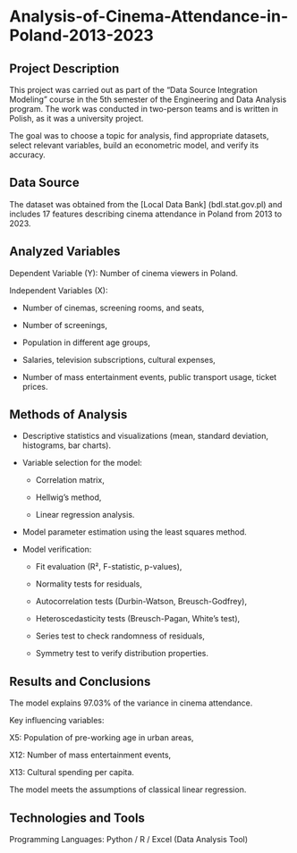 # Analysis-of-Cinema-Attendance-in-Poland-2013-2023

## Project Description

This project was carried out as part of the “Data Source Integration Modeling” course in the 5th semester of the Engineering and Data Analysis program. The work was conducted in two-person teams and is written in Polish, as it was a university project.

The goal was to choose a topic for analysis, find appropriate datasets, select relevant variables, build an econometric model, and verify its accuracy.

## Data Source

The dataset was obtained from the [Local Data Bank] (bdl.stat.gov.pl) and includes 17 features describing cinema attendance in Poland from 2013 to 2023.

## Analyzed Variables

Dependent Variable (Y): Number of cinema viewers in Poland.

Independent Variables (X):

* Number of cinemas, screening rooms, and seats,

* Number of screenings,

* Population in different age groups,

* Salaries, television subscriptions, cultural expenses,

* Number of mass entertainment events, public transport usage, ticket prices.

## Methods of Analysis

* Descriptive statistics and visualizations (mean, standard deviation, histograms, bar charts).

* Variable selection for the model:

  * Correlation matrix,

  * Hellwig’s method,

  * Linear regression analysis.

* Model parameter estimation using the least squares method.

* Model verification:

  * Fit evaluation (R², F-statistic, p-values),

  * Normality tests for residuals,

  * Autocorrelation tests (Durbin-Watson, Breusch-Godfrey),

  * Heteroscedasticity tests (Breusch-Pagan, White’s test),

  * Series test to check randomness of residuals,

  * Symmetry test to verify distribution properties.

## Results and Conclusions

The model explains 97.03% of the variance in cinema attendance.

Key influencing variables:

X5: Population of pre-working age in urban areas,

X12: Number of mass entertainment events,

X13: Cultural spending per capita.

The model meets the assumptions of classical linear regression.

## Technologies and Tools

Programming Languages: Python / R / Excel (Data Analysis Tool)
